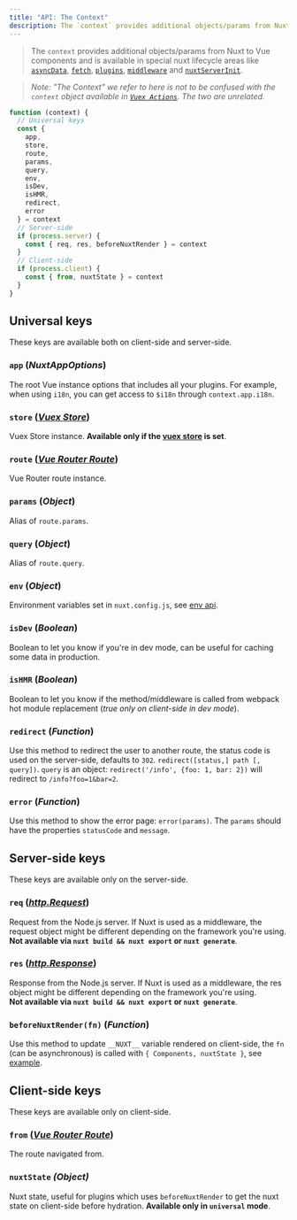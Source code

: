 ```yaml
---
title: "API: The Context"
description: The `context` provides additional objects/params from Nuxt not traditionally available to Vue components. The `context` is available in special nuxt lifecycle areas like `asyncData`, `plugins`, `middlewares`, `modules`, and `store/nuxtServerInit`.
---
```


> The `context` provides additional objects/params from Nuxt to Vue components and is available in special nuxt lifecycle areas like [`asyncData`](/api), [`fetch`](/api/pages-fetch), [`plugins`](/guide/plugins), [`middleware`](/guide/routing#middleware) and [`nuxtServerInit`](/guide/vuex-store#the-nuxtserverinit-action).

> *Note: "The Context" we refer to here is not to be confused with the `context` object available in [`Vuex Actions`](https://vuex.vuejs.org/guide/actions.html). The two are unrelated.*

```js
function (context) {
  // Universal keys
  const {
    app,
    store,
    route,
    params,
    query,
    env,
    isDev,
    isHMR,
    redirect,
    error
  } = context
  // Server-side
  if (process.server) {
    const { req, res, beforeNuxtRender } = context
  }
  // Client-side
  if (process.client) {
    const { from, nuxtState } = context
  }
}
```

## Universal keys

These keys are available both on client-side and server-side.

### `app` (*NuxtAppOptions*)

The root Vue instance options that includes all your plugins. For example, when using `i18n`, you can get access to `$i18n` through `context.app.i18n`.

### `store` ([*Vuex Store*](https://vuex.vuejs.org/api/#vuex-store-instance-properties))

Vuex Store instance. **Available only if the [vuex store](/guide/vuex-store) is set**.

### `route` ([*Vue Router Route*](https://router.vuejs.org/api/#the-route-object))

Vue Router route instance.

### `params` (*Object*)

Alias of `route.params`.

### `query` (*Object*)

Alias of `route.query`.

### `env` (*Object*)

Environment variables set in `nuxt.config.js`, see [env api](/api/configuration-env).

### `isDev` (*Boolean*)

Boolean to let you know if you're in dev mode, can be useful for caching some data in production. 

### `isHMR` (*Boolean*)

Boolean to let you know if the method/middleware is called from webpack hot module replacement (*true only on client-side in dev mode*).

### `redirect` (*Function*)

Use this method to redirect the user to another route, the status code is used on the server-side, defaults to `302`. `redirect([status,] path [, query])`. `query` is an object: `redirect('/info', {foo: 1, bar: 2})` will redirect to `/info?foo=1&bar=2`.

### `error` (*Function*)

Use this method to show the error page: `error(params)`. The `params` should have the properties `statusCode` and `message`.

## Server-side keys

These keys are available only on the server-side.

### `req` ([*http.Request*](https://nodejs.org/api/http.html#http_class_http_incomingmessage))

Request from the Node.js server. If Nuxt is used as a middleware, the request object might be different depending on the framework you're using.<br>**Not available via `nuxt build && nuxt export` or `nuxt generate`**.  

### `res` ([*http.Response*](https://nodejs.org/api/http.html#http_class_http_serverresponse))

Response from the Node.js server. If Nuxt is used as a middleware, the res object might be different depending on the framework you're using.<br>**Not available via `nuxt build && nuxt export` or `nuxt generate`**.

### `beforeNuxtRender(fn)` (*Function*)

Use this method to update `__NUXT__` variable rendered on client-side, the `fn` (can be asynchronous) is called with `{ Components, nuxtState }`, see [example](https://github.com/nuxt/nuxt.js/blob/cf6b0df45f678c5ac35535d49710c606ab34787d/test/fixtures/basic/pages/special-state.vue).

## Client-side keys

These keys are available only on client-side.

### `from` ([*Vue Router Route*](https://router.vuejs.org/api/#the-route-object))

The route navigated from.

### `nuxtState` *(Object)*

Nuxt state, useful for plugins which uses `beforeNuxtRender` to get the nuxt state on client-side before hydration. **Available only in `universal` mode**.
